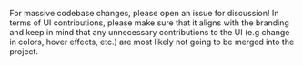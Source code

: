 For massive codebase changes, please open an issue for discussion! In terms of UI contributions, please make sure that it aligns with the branding and keep in mind that any unnecessary contributions to the UI (e.g change in colors, hover effects, etc.) are most likely not going to be merged into the project.